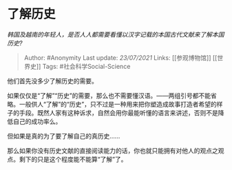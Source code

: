 # 了解历史
*韩国及越南的年轻人，是否人人都需要看懂以汉字记载的本国古代文献来了解本国历史?*

> Author: #Anonymity
Last update: *23/07/2021* 
Links: [[参观博物馆]] [[世界史]]
Tags: #社会科学Social-Science  

 他们首先没多少了解历史的需要。

如果仅仅是“了解”“历史”的需要，那么也不需要懂汉语。——两组引号都不能省略。一般供人“了解”的“历史”，只不过是一种用来把你塑造成故事打造者希望的样子的手段。既然人家有这种诉求，自然会用你最能听懂的语言来讲述，否则不是降低自己的成功率么。

但如果是真的为了要了解自己的真历史……

那么如果你没有历史文献的直接阅读能力的话，你也就只能拥有对他人的观点之观点。剩下的只是这个程度能不能算“了解”了。



